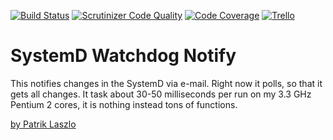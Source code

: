 [//]: #@corifeus-header


[![Build Status](https://travis-ci.org/patrikx3/systemd-watchdog-notify.svg?branch=master)](https://travis-ci.org/patrikx3/systemd-watchdog-notify)
[![Scrutinizer Code Quality](https://scrutinizer-ci.com/g/patrikx3/systemd-watchdog-notify/badges/quality-score.png?b=master)](https://scrutinizer-ci.com/g/patrikx3/systemd-watchdog-notify/?branch=master)
[![Code Coverage](https://scrutinizer-ci.com/g/patrikx3/systemd-watchdog-notify/badges/coverage.png?b=master)](https://scrutinizer-ci.com/g/patrikx3/systemd-watchdog-notify/?branch=master)  [![Trello](https://img.shields.io/badge/Trello-p3x-026aa7.svg)](https://trello.com/b/gqKHzZGy/p3x)


[//]: #corifeus-header:end

# SystemD Watchdog Notify 
This notifies changes in the SystemD via e-mail.
Right now it polls, so that it gets all changes. It task about 30-50 milliseconds per run on my 3.3 GHz Pentium 2 cores, it is nothing instead tons of functions. 




[//]: #@corifeus-footer

[by Patrik Laszlo](http://patrikx3.tk)

[//]: #@corifeus-footer:end